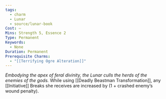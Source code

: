 ```yaml
---
tags:
  - charm
  - Lunar
  - source/lunar-book
Cost: —
Mins: Strength 5, Essence 2
Type: Permanent
Keywords:
  - None
Duration: Permanent
Prerequisite Charms:
  - "[[Terrifying Ogre Alteration]]"
---
```

*Embodying the apex of feral divinity, the Lunar culls the herds of the enemies of the gods.*
While using [[Deadly Beastman Transformation]], any [[Initiative]] Breaks she receives are increased by (1 + crashed enemy’s wound penalty).